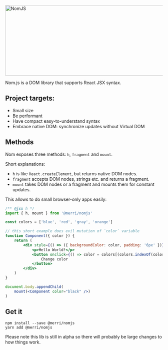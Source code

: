 <img alt="NomJS" src="http://merri.net/github-nomjs_720x225.png" height="225" width="720" />

Nom.js is a DOM library that supports React JSX syntax.

## Project targets:

- Small size
- Be performant
- Have compact easy-to-understand syntax
- Embrace native DOM: synchronize updates without Virtual DOM

## Methods

Nom exposes three methods: `h`, `fragment` and `mount`.

Short explanations:

- `h` is like `React.createElement`, but returns native DOM nodes.
- `fragment` accepts DOM nodes, strings etc. and returns a fragment.
- `mount` takes DOM nodes or a fragment and mounts them for constant updates.

This allows to do small browser-only apps easily:

```jsx
/** @jsx h */
import { h, mount } from '@merri/nomjs'

const colors = ['blue', 'red', 'gray', 'orange']

// this short example does evil mutation of `color` variable
function Component({ color }) {
    return (
        <div style={() => ({ backgroundColor: color, padding: '6px' })}>
            <p>Hello World!</p>
            <button onclick={() => color = colors[(colors.indexOf(color) + 1) % colors.length]}>
                Change color
            </button>
        </div>
    )
}

document.body.appendChild(
    mount(<Component color="black" />)
)
```

## Get it

```
npm install --save @merri/nomjs
yarn add @merri/nomjs
```

Please note this lib is still in alpha so there will probably be large changes to how things work.
